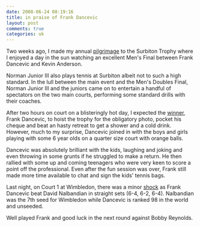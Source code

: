 ```yaml
---
date: 2008-06-24 08:19:16
title: in praise of Frank Dancevic
layout: post
comments: true
categories: uk
---
```

Two weeks ago, I made my annual
[pilgrimage](http://www.nbrightside.com/blog/2007/06/11/surbiton-trophy/)
to the Surbiton Trophy where I enjoyed a day in the sun watching an
excellent Men's Final between Frank Dancevic and Kevin Anderson.

Norman Junior III also plays tennis at Surbiton albeit not to such a
high standard. In the lull between the main event and the Men's Doubles
Final, Norman Junior III and the juniors came on to entertain a handful
of spectators on the two main courts, performing some standard drills
with their coaches.

After two hours on court on a blisteringly hot day, I expected the
[winner](http://www.lta.org.uk/News/All-news-items/Dacenvic-Wins-Mens-Title-in-Surbiton/),
Frank Dancevic, to hoist the trophy for the obligatory photo, pocket his
cheque and beat an hasty retreat to get a shower and a cold drink.
However, much to my surprise, Dancevic joined in with the boys and girls
playing with some 6 year olds on a quarter size court with orange balls.

Dancevic was absolutely brilliant with the kids, laughing and joking and
even throwing in some grunts if he struggled to make a return. He then
rallied with some up and coming teenagers who were very keen to score a
point off the professional. Even after the fun session was over, Frank
still made more time available to chat and sign the kids' tennis bags.

Last night, on Court 1 at Wimbledon, there was a minor
[shock](http://www.wimbledon.org/en_GB/news/match_reports/2008-06-23/200806231214250890687.html)
as Frank Dancevic beat David Nalbandian in straight sets (6-4, 6-2,
6-4). Nalbandian was the 7th seed for Wimbledon while Dancevic is ranked
98 in the world and unseeded.

Well played Frank and good luck in the next round against Bobby
Reynolds.
